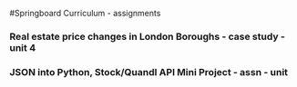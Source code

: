 #Springboard Curriculum - assignments
### Real estate price changes in London Boroughs - case study - unit 4
### JSON into Python, Stock/Quandl API Mini Project - assn - unit 
